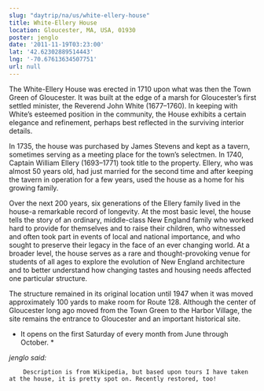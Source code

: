```yaml
---
slug: "daytrip/na/us/white-ellery-house"
title: White-Ellery House
location: Gloucester, MA, USA, 01930
poster: jenglo
date: '2011-11-19T03:23:00'
lat: '42.62302889514443'
lng: '-70.67613634507751'
url: null
---
```


The White-Ellery House was erected in 1710 upon what was then the Town Green of Gloucester. It was built at the edge of a marsh for Gloucester’s first settled minister, the Reverend John White (1677–1760). In keeping with White’s esteemed position in the community, the House exhibits a certain elegance and refinement, perhaps best reflected in the surviving interior details.

In 1735, the house was purchased by James Stevens and kept as a tavern, sometimes serving as a meeting place for the town’s selectmen. In 1740, Captain William Ellery (1693–1771) took title to the property. Ellery, who was almost 50 years old, had just married for the second time and after keeping the tavern in operation for a few years, used the house as a home for his growing family.

Over the next 200 years, six generations of the Ellery family lived in the house-a remarkable record of longevity. At the most basic level, the house tells the story of an ordinary, middle-class New England family who worked hard to provide for themselves and to raise their children, who witnessed and often took part in events of local and national importance, and who sought to preserve their legacy in the face of an ever changing world. At a broader level, the house serves as a rare and thought-provoking venue for students of all ages to explore the evolution of New England architecture and to better understand how changing tastes and housing needs affected one particular structure.

The structure remained in its original location until 1947 when it was moved approximately 100 yards to make room for Route 128. Although the center of Gloucester long ago moved from the Town Green to the Harbor Village, the site remains the entrance to Gloucester and an important historical site.

* It opens on the first Saturday of every month from June through October. *

<em>jenglo said:</em>

        Description is from Wikipedia, but based upon tours I have taken at the house, it is pretty spot on. Recently restored, too!
